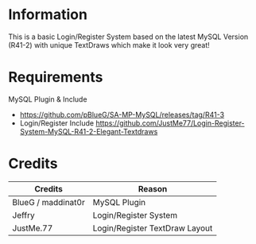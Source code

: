 # Information

This is a basic Login/Register System based on the latest MySQL Version (R41-2) with unique TextDraws which make it look very great!



# Requirements

MySQL Plugin & Include

* https://github.com/pBlueG/SA-MP-MySQL/releases/tag/R41-3
* Login/Register Include https://github.com/JustMe77/Login-Register-System-MySQL-R41-2-Elegant-Textdraws


# Credits

| Credits | Reason |
| --- | --- |
| BlueG / maddinat0r | MySQL Plugin |
| Jeffry | Login/Register System |
| JustMe.77 | Login/Register TextDraw Layout |


